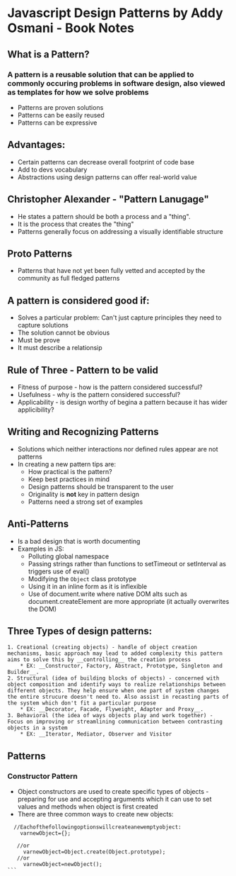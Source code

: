 # Javascript Design Patterns by Addy Osmani - Book Notes


## What is a Pattern? 
### A pattern is a reusable solution that can be applied to commonly occuring problems in software design, also viewed as templates for how we solve problems
* Patterns are proven solutions
* Patterns can be easily reused
* Patterns can be expressive

## Advantages:
* Certain patterns can decrease overall footprint of code base
* Add to devs vocabulary
* Abstractions using design patterns can offer real-world value

## Christopher Alexander - "Pattern Lanugage"
* He states a pattern should be both a process and a "thing".
* It is the process that creates the "thing"
* Patterns generally focus on addressing a visually identifiable structure

## Proto Patterns
* Patterns that have not yet been fully vetted and accepted by the community as full fledged patterns

## A pattern is considered good if: 
* Solves a particular problem: Can't just capture principles they need to capture solutions
* The solution cannot be obvious
* Must be prove
* It must describe a relationsip

## Rule of Three - Pattern to be valid
* Fitness of purpose - how is the pattern considered successful?
* Usefulness - why is the pattern considered successful?
* Applicability - is design worthy of begina a pattern because it has wider applicibility?

## Writing and Recognizing Patterns
* Solutions which neither interactions nor defined rules appear are not patterns
* In creating a new pattern tips are: 
    * How practical is the pattern?
    * Keep best practices in mind
    * Design patterns should be transparent to the user
    * Originality is __not__ key in pattern design
    * Patterns need a strong set of examples

## Anti-Patterns
* Is a bad design that is worth documenting
* Examples in JS:  
    * Polluting global namespace
    * Passing strings rather than functions to setTimeout or setInterval as triggers use of eval()
    * Modifying the `Object` class prototype
    * Using it in an inline form as it is inflexible
    * Use of document.write where native DOM alts such as document.createElement are more appropriate (it actually overwrites the DOM)


## Three Types of design patterns: 
    1. Creational (creating objects) - handle of object creation mechanisms, basic approach may lead to added complexity this pattern aims to solve this by __controlling__ the creation process
        * EX: __Constructor, Factory, Abstract, Prototype, Singleton and Builder__. 
    2. Structural (idea of building blocks of objects) - concerned with object composition and identify ways to realize relationships between different objects. They help ensure when one part of system changes the entire strucure doesn't need to. Also assist in recasting parts of the system which don't fit a particular purpose
        * EX: __Decorator, Facade, Flyweight, Adapter and Proxy__.
    3. Behavioral (the idea of ways objects play and work together) - Focus on improving or streamlining communication between contrasting objects in a system
        * EX: __Iterator, Mediator, Observer and Visitor 

## Patterns

### Constructor Pattern
* Object constructors are used to create specific types of objects - preparing for use and accepting arguments which it can use to set values and methods when object is first created
* There are three common ways to create new objects: 
````
  //Eachofthefollowingoptionswillcreateanewemptyobject: 
    varnewObject={};

   //or
     varnewObject=Object.create(Object.prototype); 
   //or
     varnewObject=newObject();
```